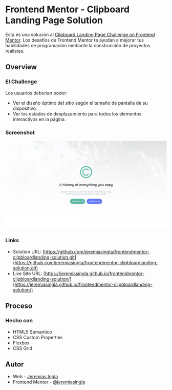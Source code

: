 # Frontend Mentor - Clipboard Landing Page Solution

Esta es una solución al [Clipboard Landing Page Challenge on Frontend Mentor](https://www.frontendmentor.io/challenges/clipboard-landing-page-5cc9bccd6c4c91111378ecb9). Los desafíos de Frontend Mentor te ayudan a mejorar tus habilidades de programación mediante la construcción de proyectos realistas.

## Overview

### El Challenge

Los usuarios deberían poder:

- Ver el diseño óptimo del sitio según el tamaño de pantalla de su dispositivo.
- Ver los estados de desplazamiento para todos los elementos interactivos en la página.

### Screenshot

![./screenshot.png](./screenshot.png)

### Links

- Solution URL: [https://github.com/jeremiasingla/frontendmentor-clipbloardlanding-solution.git](https://github.com/jeremiasingla/frontendmentor-clipbloardlanding-solution.git)
- Live Site URL: [https://jeremiasingla.github.io/frontendmentor-clipbloardlanding-solution/](https://jeremiasingla.github.io/frontendmentor-clipbloardlanding-solution/)

## Proceso

### Hecho con

- HTML5 Semantico
- CSS Custom Properties
- Flexbox
- CSS Grid

## Autor

- Web - [Jeremias Ingla](https://github.com/jeremiasingla/)
- Frontend Mentor - [@jeremiasingla](https://www.frontendmentor.io/profile/jeremiasingla)

